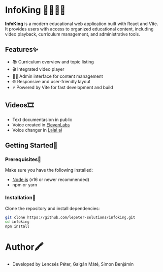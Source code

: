 # InfoKing 👑👑👑👑

**InfoKing** is a modern educational web application built with React and Vite. It provides users with access to organized educational content, including video playback, curriculum management, and administrative tools.

## Features✨

- 📚 Curriculum overview and topic listing  
- 🎬 Integrated video player  
- 🧑‍💼 Admin interface for content management  
- 🌐 Responsive and user-friendly layout  
- ⚡ Powered by Vite for fast development and build

## Videos🎞

- Text documentasion in public
- Voice created in [ElevenLabs](https://elevenlabs.io/app/home)
- Voice changer in [Lalal.ai](https://www.lalal.ai/)

## Getting Started📝

### Prerequisites🔎

Make sure you have the following installed:

- [Node.js](https://nodejs.org/) (v16 or newer recommended)
- npm or yarn

### Installation🔽

Clone the repository and install dependencies:

```bash
git clone https://github.com/lepeter-solutions/infoking.git
cd infoking
npm install
```

# Author🖍
- Developed by Lencsés Péter, Galgán Máté, Simon Benjámin

